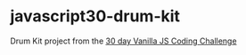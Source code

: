 # javascript30-drum-kit

Drum Kit project from the [30 day Vanilla JS Coding Challenge](https://javascript30.com/)
